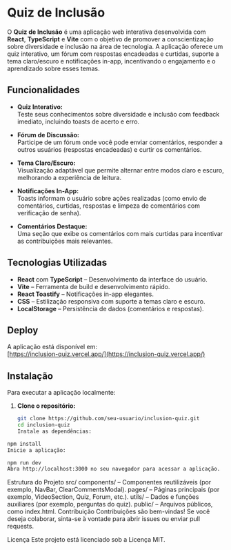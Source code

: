 # Quiz de Inclusão

O **Quiz de Inclusão** é uma aplicação web interativa desenvolvida com **React**, **TypeScript** e **Vite** com o objetivo de promover a conscientização sobre diversidade e inclusão na área de tecnologia. A aplicação oferece um quiz interativo, um fórum com respostas encadeadas e curtidas, suporte a tema claro/escuro e notificações in-app, incentivando o engajamento e o aprendizado sobre esses temas.

## Funcionalidades

- **Quiz Interativo:**  
  Teste seus conhecimentos sobre diversidade e inclusão com feedback imediato, incluindo toasts de acerto e erro.
- **Fórum de Discussão:**  
  Participe de um fórum onde você pode enviar comentários, responder a outros usuários (respostas encadeadas) e curtir os comentários.
- **Tema Claro/Escuro:**  
  Visualização adaptável que permite alternar entre modos claro e escuro, melhorando a experiência de leitura.
- **Notificações In-App:**  
  Toasts informam o usuário sobre ações realizadas (como envio de comentários, curtidas, respostas e limpeza de comentários com verificação de senha).

- **Comentários Destaque:**  
  Uma seção que exibe os comentários com mais curtidas para incentivar as contribuições mais relevantes.

## Tecnologias Utilizadas

- **React** com **TypeScript** – Desenvolvimento da interface do usuário.
- **Vite** – Ferramenta de build e desenvolvimento rápido.
- **React Toastify** – Notificações in-app elegantes.
- **CSS** – Estilização responsiva com suporte a temas claro e escuro.
- **LocalStorage** – Persistência de dados (comentários e respostas).

## Deploy

A aplicação está disponível em:  
[https://inclusion-quiz.vercel.app/](https://inclusion-quiz.vercel.app/)

## Instalação

Para executar a aplicação localmente:

1. **Clone o repositório:**

   ```bash
   git clone https://github.com/seu-usuario/inclusion-quiz.git
   cd inclusion-quiz
   Instale as dependências:
   ```

```bash
npm install
Inicie a aplicação:
```

```bash
npm run dev
Abra http://localhost:3000 no seu navegador para acessar a aplicação.
```

Estrutura do Projeto
src/
components/ – Componentes reutilizáveis (por exemplo, NavBar, ClearCommentsModal).
pages/ – Páginas principais (por exemplo, VideoSection, Quiz, Forum, etc.).
utils/ – Dados e funções auxiliares (por exemplo, perguntas do quiz).
public/ – Arquivos públicos, como index.html.
Contribuição
Contribuições são bem-vindas! Se você deseja colaborar, sinta-se à vontade para abrir issues ou enviar pull requests.

Licença
Este projeto está licenciado sob a Licença MIT.
